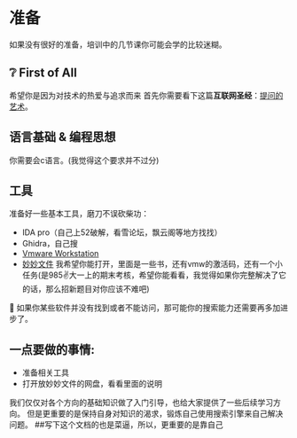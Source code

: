 # 准备

如果没有很好的准备，培训中的几节课你可能会学的比较迷糊。

## :grey_question: First of All
希望你是因为对技术的热爱与追求而来
首先你需要看下这篇**互联网圣经**：[提问的艺术](https://how-to-ask.natro92.fun/)。

## 语言基础 & 编程思想

你需要会c语言。(我觉得这个要求并不过分)

## 工具

准备好一些基本工具，磨刀不误砍柴功：

- IDA pro（自己上52破解，看雪论坛，飘云阁等地方找找）
- Ghidra，自己搜
- [Vmware Workstation](https://softwareupdate.vmware.com/cds/vmw-desktop/ws/17.5.2/23775571/windows/core/VMware-workstation-17.5.2-23775571.exe.tar)  
- [妙妙文件](https://drive.google.com/drive/folders/1L2TQ8rgXnlKK5hOkxinGWEtqQQ6NqRV0)  我希望你能打开，里面是一些书，还有vmw的激活码，还有一个小任务(是985✌大一上的期末考核，希望你能看看，我觉得如果你完整解决了它的话，那么招新题目对你应该不难吧)


:stop_sign: 如果你某些软件并没有找到或者不能访问，那可能你的搜索能力还需要再多加进步了。

## 一点要做的事情:
- 准备相关工具
- 打开放妙妙文件的网盘，看看里面的说明

我们仅仅对各个方向的基础知识做了入门引导，也给大家提供了一些后续学习方向。
但是更重要的是保持自身对知识的渴求，锻炼自己使用搜索引擎来自己解决问题。
##写下这个文档的也是菜逼，所以，更重要的是靠自己
